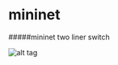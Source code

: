 # mininet

#####mininet two liner switch


![alt tag](http://sdnhub.org/wp-content/uploads/2014/03/mininet_two_switches1.png)
